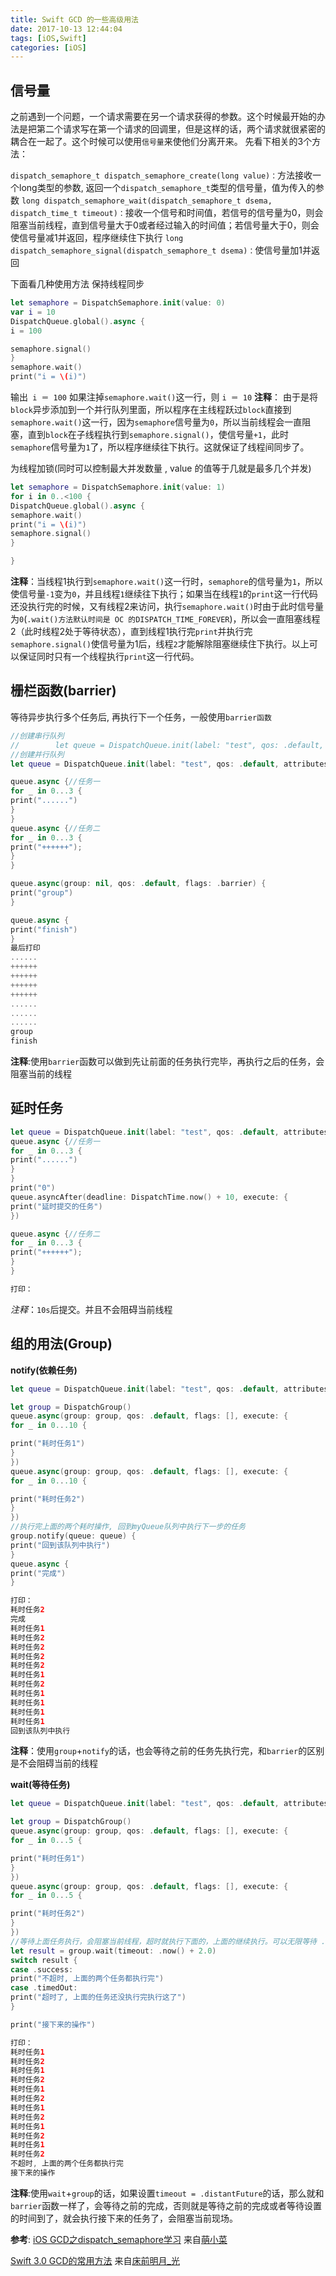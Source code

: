 ```yaml
---
title: Swift GCD 的一些高级用法
date: 2017-10-13 12:44:04
tags: [iOS,Swift]
categories: [iOS]
---
```


## 信号量
之前遇到一个问题，一个请求需要在另一个请求获得的参数。这个时候最开始的办法是把第二个请求写在第一个请求的回调里，但是这样的话，两个请求就很紧密的耦合在一起了。这个时候可以使用`信号量`来使他们分离开来。
先看下相关的3个方法：

`dispatch_semaphore_t dispatch_semaphore_create(long value)：`方法接收一个long类型的参数, 返回一个`dispatch_semaphore_t`类型的信号量，值为传入的参数
`long dispatch_semaphore_wait(dispatch_semaphore_t dsema, dispatch_time_t timeout)：`接收一个信号和时间值，若信号的信号量为0，则会阻塞当前线程，直到信号量大于0或者经过输入的时间值；若信号量大于0，则会使信号量减1并返回，程序继续住下执行
`long dispatch_semaphore_signal(dispatch_semaphore_t dsema)：`使信号量加1并返回

下面看几种使用方法
保持线程同步
```swift
let semaphore = DispatchSemaphore.init(value: 0)
var i = 10
DispatchQueue.global().async {
i = 100

semaphore.signal()
}
semaphore.wait()
print("i = \(i)")
```

输出` i ＝ 100`
如果注掉`semaphore.wait()`这一行，则 `i ＝ 10`
__注释__： 由于是将`block`异步添加到一个并行队列里面，所以程序在主线程跃过`block`直接到`semaphore.wait()`这一行，因为`semaphore`信号量为`0`，所以当前线程会一直阻塞，直到`block`在子线程执行到`semaphore.signal()`，使信号量`+1`，此时`semaphore`信号量为`1`了，所以程序继续往下执行。这就保证了线程间同步了。

为线程加锁(同时可以控制最大并发数量 , value 的值等于几就是最多几个并发)
```swift
let semaphore = DispatchSemaphore.init(value: 1)
for i in 0..<100 {
DispatchQueue.global().async {
semaphore.wait()
print("i = \(i)")
semaphore.signal()
}

}
```
__注释__：当线程1执行到`semaphore.wait()`这一行时，`semaphore`的信号量为`1`，所以使信号量`-1`变为`0`，并且线程`1`继续往下执行；如果当在线程`1`的`print`这一行代码还没执行完的时候，又有线程2来访问，执行`semaphore.wait()`时由于此时信号量为`0`(`.wait()方法默认时间是 OC 的DISPATCH_TIME_FOREVER`)，所以会一直阻塞线程2（此时线程2处于等待状态），直到线程1执行完`print`并执行完`semaphore.signal()`使信号量为1后，线程`2`才能解除阻塞继续住下执行。以上可以保证同时只有一个线程执行`print`这一行代码。

## 栅栏函数(barrier)
等待异步执行多个任务后, 再执行下一个任务，一般使用`barrier函数`
```swift
//创建串行队列
//        let queue = DispatchQueue.init(label: "test", qos: .default, attributes: .init(rawValue: 0), autoreleaseFrequency: .workItem, target: nil)
//创建并行队列
let queue = DispatchQueue.init(label: "test", qos: .default, attributes: .concurrent, autoreleaseFrequency: .workItem, target: nil)

queue.async {//任务一
for _ in 0...3 {
print("......")
}
}
queue.async {//任务二
for _ in 0...3 {
print("++++++");
}
}

queue.async(group: nil, qos: .default, flags: .barrier) {
print("group")
}

queue.async {
print("finish")
}
最后打印
......
++++++
++++++
++++++
++++++
......
......
......
group
finish

```

__注释__:使用`barrier`函数可以做到先让前面的任务执行完毕，再执行之后的任务，会阻塞当前的线程

## 延时任务
```swift
let queue = DispatchQueue.init(label: "test", qos: .default, attributes: .concurrent, autoreleaseFrequency: .workItem, target: nil)
queue.async {//任务一
for _ in 0...3 {
print("......")
}
}
print("0")
queue.asyncAfter(deadline: DispatchTime.now() + 10, execute: {
print("延时提交的任务")
})

queue.async {//任务二
for _ in 0...3 {
print("++++++");
}
}

打印：

```
_注释_：`10s`后提交。并且不会阻碍当前线程

## 组的用法(Group)
__notify(依赖任务)__
```swift
let queue = DispatchQueue.init(label: "test", qos: .default, attributes: .concurrent, autoreleaseFrequency: .workItem, target: nil)

let group = DispatchGroup()
queue.async(group: group, qos: .default, flags: [], execute: {
for _ in 0...10 {

print("耗时任务1")
}
})
queue.async(group: group, qos: .default, flags: [], execute: {
for _ in 0...10 {

print("耗时任务2")
}
})
//执行完上面的两个耗时操作, 回到myQueue队列中执行下一步的任务
group.notify(queue: queue) {
print("回到该队列中执行")
}
queue.async {
print("完成")
}

打印：
耗时任务2
完成
耗时任务1
耗时任务2
耗时任务2
耗时任务2
耗时任务2
耗时任务1
耗时任务2
耗时任务1
耗时任务1
耗时任务1
耗时任务1
回到该队列中执行
```
__注释__：使用`group`+`notify`的话，也会等待之前的任务先执行完，和`barrier`的区别是不会阻碍当前的线程

__wait(等待任务)__
```swift
let queue = DispatchQueue.init(label: "test", qos: .default, attributes: .concurrent, autoreleaseFrequency: .workItem, target: nil)

let group = DispatchGroup()
queue.async(group: group, qos: .default, flags: [], execute: {
for _ in 0...5 {

print("耗时任务1")
}
})
queue.async(group: group, qos: .default, flags: [], execute: {
for _ in 0...5 {

print("耗时任务2")
}
})
//等待上面任务执行，会阻塞当前线程，超时就执行下面的，上面的继续执行。可以无限等待 .distantFuture
let result = group.wait(timeout: .now() + 2.0)
switch result {
case .success:
print("不超时, 上面的两个任务都执行完")
case .timedOut:
print("超时了, 上面的任务还没执行完执行这了")
}

print("接下来的操作")

打印：
耗时任务1
耗时任务2
耗时任务1
耗时任务2
耗时任务1
耗时任务2
耗时任务1
耗时任务2
耗时任务1
耗时任务2
耗时任务1
耗时任务2
不超时, 上面的两个任务都执行完
接下来的操作
```

__注释__:使用`wait`+`group`的话，如果设置`timeout = .distantFuture`的话，那么就和`barrier`函数一样了，会等待之前的完成，否则就是等待之前的完成或者等待设置的时间到了，就会执行接下来的任务了，会阻塞当前现场。

__参考__:
[iOS GCD之dispatch_semaphore学习](https://www.jianshu.com/p/a84c2bf0d77b) 来自[萌小菜](https://www.jianshu.com/u/9ea2ce7958f7)

[Swift 3.0 GCD的常用方法](https://www.jianshu.com/p/be5a277e1f96) 来自[床前明月_光](https://www.jianshu.com/u/a7dee4527c8b)

